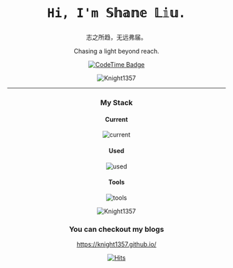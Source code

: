 <!-- ## Hi there 👋 -->

<!--
**Knight1357/Knight1357** is a ✨ _special_ ✨ repository because its `README.md` (this file) appears on your GitHub profile.

Here are some ideas to get you started:

- 🔭 I’m currently working on ...
- 🌱 I’m currently learning ...
- 👯 I’m looking to collaborate on ...
- 🤔 I’m looking for help with ...
- 💬 Ask me about ...
- 📫 How to reach me: ...
- 😄 Pronouns: ...
- ⚡ Fun fact: ...
-->

<div align="center">

<!-- ![conanai.png](https://s11.ax1x.com/2024/01/02/pijGn6H.png) -->
  
<div align="center">
  <h1><pre>Hi, I'm 𝕊𝕙𝕒𝕟𝕖 𝕃𝕚𝕦.</pre></h1>
</div>

志之所趋，无远弗届。

Chasing a light beyond reach.

[![CodeTime Badge](https://img.shields.io/endpoint?style=flat&color=000000&url=https%3A%2F%2Fapi.codetime.dev%2Fshield%3Fid%3D31126%26project%3D%26in=0)](https://codetime.dev)

<!-- [![CodeTime Badge](https://img.shields.io/badge/build-passing-brightgreen?logo=appveyor)](https://codetime.dev) -->

<!-- <p align="center"> -->
<!--   <img src="" width="100%" title="Intro Card" alt="Intro Card"> -->
<!-- </p> -->

<p align="center">
  <img src="https://github-readme-stats.vercel.app/api?username=Knight1357&show_icons=true&theme=radical&title_color=FFE652&text_color=71DFE7&hide_border=1&border_radius=10" alt="Knight1357">
  </p>


---
### My Stack

#### Current

![current](https://skillicons.dev/icons?i=python,md,cpp,c,docker,mongodb&perline=6&theme=dark)

#### Used

![used](https://skillicons.dev/icons?i=r,raspberrypi,vim,java&perline=6&theme=dark)

#### Tools

![tools](https://skillicons.dev/icons?i=github,vscode,linux,anaconda,apple,git,obsidian&perline=6&theme=dark)


<p align="center">
  <img src="https://github-readme-stats.vercel.app/api/top-langs/?username=Knight1357&layout=compact&hide=html&title_color=FFE652&theme=radical&text_color=71DFE7&hide_border=1&border_radius=10" alt="Knight1357">
</p>

### You can checkout my blogs

https://knight1357.github.io/

[![Hits](https://hits.seeyoufarm.com/api/count/incr/badge.svg?url=https%3A%2F%2Fgithub.com%2FKnight1357&count_bg=%23000000&title_bg=%23000000&icon=spacex.svg&icon_color=%23E7E7E7&title=Hits&edge_flat=true)](https://hits.seeyoufarm.com)
  
</div>
